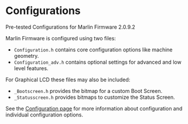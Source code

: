 # Configurations
Pre-tested Configurations for Marlin Firmware 2.0.9.2

Marlin Firmware is configured using two files:

- `Configuration.h` contains core configuration options like machine geometry.
- `Configuration_adv.h` contains optional settings for advanced and low level features.

For Graphical LCD these files may also be included:

- `_Bootscreen.h` provides the bitmap for a custom Boot Screen.
- `_Statusscreen.h` provides bitmaps to customize the Status Screen.

See the [Configuration page](https://marlinfw.org/docs/configuration/configuration.html) for more information about configuration and individual configuration options.

